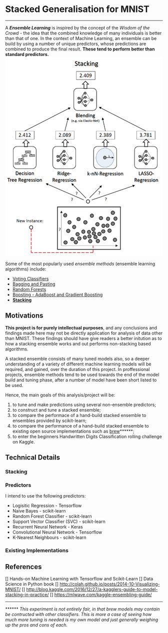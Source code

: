 # Stacked Generalisation for MNIST
---
A ***Ensemble Learning*** is inspired by the concept of the *Wisdom of the Crowd* - the idea that the combined knowledge of many individuals is better than that of one. In the context of Machine Learning, an ensemble can be build by using a number of unique predictors, whose predictions are combined to produce the final result. **These tend to perform better than standard predictors.** 
![](./images/stacked_ensemble.png)

Some of the most popularly used *ensemble methods* (ensemble learning algorithms) include:
* [Voting Classifiers]()
* [Bagging and Pasting]()
* [Random Forests]()
* [Boosting - AdaBoost and Gradient Boosting]()
* [**Stacking**]()

## Motivations
**This project is for purely intellectual purposes**, and any conclusions and findings made here may not be directly application for analysis of data other than MNIST. These findings should have give readers a better initution as to how a stacking ensemble works and out performs non-stacking based algorithms. 

A stacked ensemble consists of many tuned models also, so a deeper understanding of a variety of different machine learning models will be required, and gained, over the duration of this project. In proffessional projects, ensemble methods tend to be used towards the end of the model build and tuning phase, after a number of model have been short listed to be used.

Hence, the main goals of this analysis/project will be:
1. to tune and make predictions using several non-ensemble predictors;
2. to construct and tune a stacked ensemble;
3. to compare the performace of a hand-build stacked ensemble to ensembles provided by scikit-learn;
4. to compare the performance of a hand-build stacked ensemble to existing open source implementations such as [brew]()******;
5. to enter the beginners Handwritten Digits Classification rolling challenge on Kaggle.


## Technical Details
### Stacking


### Predictors 
I intend to use the following predictors:
* Logisitic Regression - Tensorflow
* Naive Bayes - scikit-learn
* Random Forest Classifier - scikit-learn
* Support Vector Classifier (SVC) - scikit-learn
* Recurrent Neural Network - Keras
* Convolutional Neural Network - Tensorflow
* K-Nearest Neighbours - scikit-learn

### Existing Implementations


## References 
[] Hands-on Machine Learning with Tensorflow and Scikit-Learn
[] Data Science in Python book 
[] http://colah.github.io/posts/2014-10-Visualizing-MNIST/
[] http://blog.kaggle.com/2016/12/27/a-kagglers-guide-to-model-stacking-in-practice/
[] https://mlwave.com/kaggle-ensembling-guide/

---
****** *This experiment is not entirely fair, in that brew models may contain be contructed with other classifiers. This is more a case of seeing how much more tuning is needed is my own model and just generally weighing up the pros and cons of each.* 
